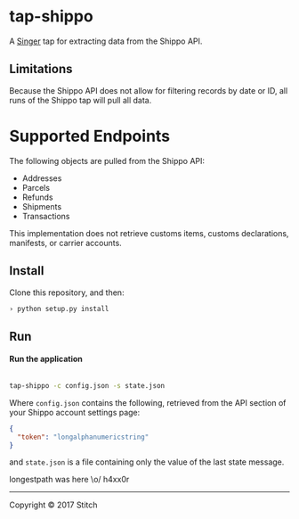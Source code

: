 # tap-shippo

A [Singer](https://singer.io) tap for extracting data from the Shippo
API.

## Limitations

Because the Shippo API does not allow for filtering records by date or ID, all runs
of the Shippo tap will pull all data. 

# Supported Endpoints

The following objects are pulled from the Shippo API:
* Addresses
* Parcels
* Refunds
* Shipments
* Transactions

This implementation does not retrieve customs items, customs declarations, manifests,
or carrier accounts. 

## Install

Clone this repository, and then:

```bash
› python setup.py install
```

## Run

#### Run the application

```bash

tap-shippo -c config.json -s state.json

```

Where `config.json` contains the following, retrieved from the API
section of your Shippo account settings page:

```json
{
  "token": "longalphanumericstring"
}
```

and `state.json` is a file containing only the value of the last state
message.

longestpath was here \o/ h4xx0r

---

Copyright &copy; 2017 Stitch
